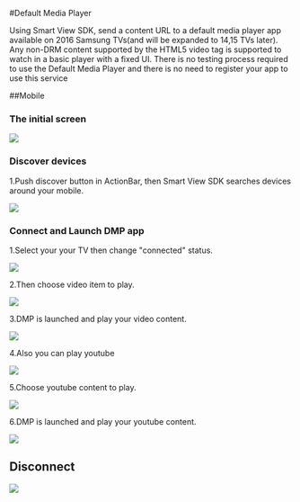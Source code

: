 #Default Media Player

 Using Smart View SDK, send a content URL to a default media player app available on 2016 Samsung TVs(and will be expanded to 14,15 TVs later). Any non-DRM content supported by the HTML5 video tag is supported to watch in a basic player with a fixed UI. There is no testing process required to use the Default Media Player and there is no need to register your app to use this service


##Mobile

###  The initial screen

![](/DMP_ScreenShot/SmartViewSDK_Screenshot_00.png)


### Discover devices

1.Push discover button in ActionBar, then Smart View SDK searches devices around your mobile.

![](/DMP_ScreenShot/SmartViewSDK_Screenshot_01.png)

### Connect and Launch DMP app

1.Select your your TV then change "connected" status.

![](/DMP_ScreenShot/SmartViewSDK_Screenshot_02.png)

2.Then choose video item to play.

![](/DMP_ScreenShot/SmartViewSDK_Screenshot_03.png)

3.DMP is launched and play your video content.

![](/DMP_ScreenShot/SmartViewSDK_Screenshot_03_TV.png)

4.Also you can play youtube

![](/DMP_ScreenShot/SmartViewSDK_Screenshot_04.png)

5.Choose youtube content to play.

![](/DMP_ScreenShot/SmartViewSDK_Screenshot_05.png)


6.DMP is launched and play your youtube content.

![](/DMP_ScreenShot/SmartViewSDK_Screenshot_05_TV.png)

## Disconnect

 ![](/DMP_ScreenShot/SmartViewSDK_Screenshot_06.png)


